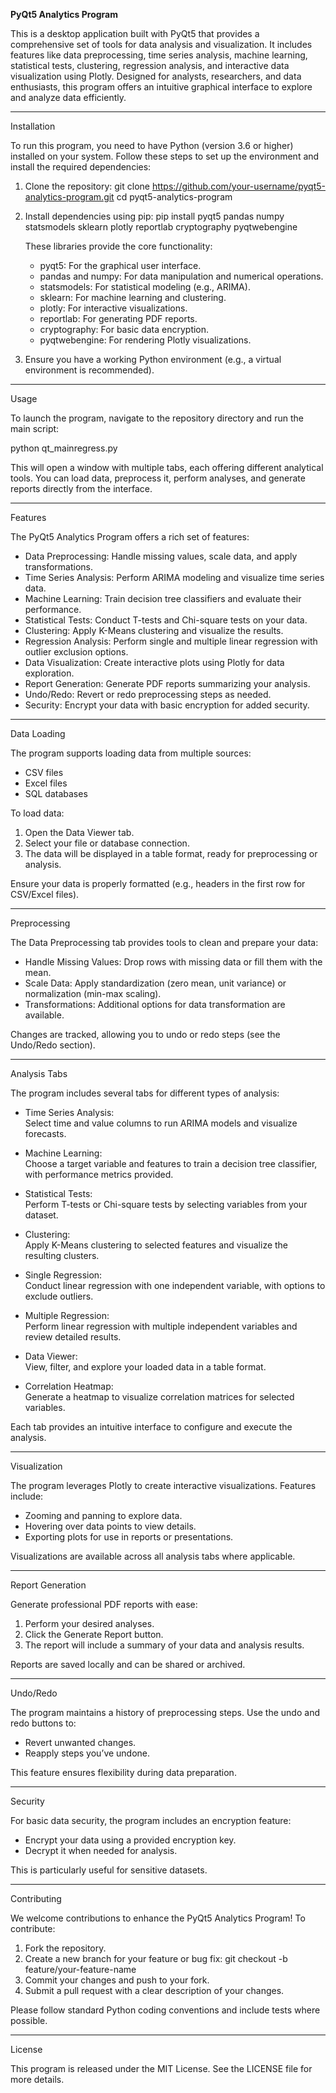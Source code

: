 **PyQt5 Analytics Program**

This is a desktop application built with PyQt5 that provides a comprehensive set of tools for data analysis and visualization. It includes features like data preprocessing, time series analysis, machine learning, statistical tests, clustering, regression analysis, and interactive data visualization using Plotly. Designed for analysts, researchers, and data enthusiasts, this program offers an intuitive graphical interface to explore and analyze data efficiently.

---

Installation

To run this program, you need to have Python (version 3.6 or higher) installed on your system. Follow these steps to set up the environment and install the required dependencies:

1. Clone the repository:
   git clone https://github.com/your-username/pyqt5-analytics-program.git
   cd pyqt5-analytics-program

2. Install dependencies using pip:
   pip install pyqt5 pandas numpy statsmodels sklearn plotly reportlab cryptography pyqtwebengine

   These libraries provide the core functionality:
   - pyqt5: For the graphical user interface.
   - pandas and numpy: For data manipulation and numerical operations.
   - statsmodels: For statistical modeling (e.g., ARIMA).
   - sklearn: For machine learning and clustering.
   - plotly: For interactive visualizations.
   - reportlab: For generating PDF reports.
   - cryptography: For basic data encryption.
   - pyqtwebengine: For rendering Plotly visualizations.

3. Ensure you have a working Python environment (e.g., a virtual environment is recommended).

---

Usage

To launch the program, navigate to the repository directory and run the main script:

   python qt_mainregress.py

This will open a window with multiple tabs, each offering different analytical tools. You can load data, preprocess it, perform analyses, and generate reports directly from the interface.

---

Features

The PyQt5 Analytics Program offers a rich set of features:

- Data Preprocessing: Handle missing values, scale data, and apply transformations.
- Time Series Analysis: Perform ARIMA modeling and visualize time series data.
- Machine Learning: Train decision tree classifiers and evaluate their performance.
- Statistical Tests: Conduct T-tests and Chi-square tests on your data.
- Clustering: Apply K-Means clustering and visualize the results.
- Regression Analysis: Perform single and multiple linear regression with outlier exclusion options.
- Data Visualization: Create interactive plots using Plotly for data exploration.
- Report Generation: Generate PDF reports summarizing your analysis.
- Undo/Redo: Revert or redo preprocessing steps as needed.
- Security: Encrypt your data with basic encryption for added security.

---

Data Loading

The program supports loading data from multiple sources:
- CSV files
- Excel files
- SQL databases

To load data:
1. Open the Data Viewer tab.
2. Select your file or database connection.
3. The data will be displayed in a table format, ready for preprocessing or analysis.

Ensure your data is properly formatted (e.g., headers in the first row for CSV/Excel files).

---

Preprocessing

The Data Preprocessing tab provides tools to clean and prepare your data:
- Handle Missing Values: Drop rows with missing data or fill them with the mean.
- Scale Data: Apply standardization (zero mean, unit variance) or normalization (min-max scaling).
- Transformations: Additional options for data transformation are available.

Changes are tracked, allowing you to undo or redo steps (see the Undo/Redo section).

---

Analysis Tabs

The program includes several tabs for different types of analysis:

- Time Series Analysis:  
  Select time and value columns to run ARIMA models and visualize forecasts.

- Machine Learning:  
  Choose a target variable and features to train a decision tree classifier, with performance metrics provided.

- Statistical Tests:  
  Perform T-tests or Chi-square tests by selecting variables from your dataset.

- Clustering:  
  Apply K-Means clustering to selected features and visualize the resulting clusters.

- Single Regression:  
  Conduct linear regression with one independent variable, with options to exclude outliers.

- Multiple Regression:  
  Perform linear regression with multiple independent variables and review detailed results.

- Data Viewer:  
  View, filter, and explore your loaded data in a table format.

- Correlation Heatmap:  
  Generate a heatmap to visualize correlation matrices for selected variables.

Each tab provides an intuitive interface to configure and execute the analysis.

---

Visualization

The program leverages Plotly to create interactive visualizations. Features include:
- Zooming and panning to explore data.
- Hovering over data points to view details.
- Exporting plots for use in reports or presentations.

Visualizations are available across all analysis tabs where applicable.

---

Report Generation

Generate professional PDF reports with ease:
1. Perform your desired analyses.
2. Click the Generate Report button.
3. The report will include a summary of your data and analysis results.

Reports are saved locally and can be shared or archived.

---

Undo/Redo

The program maintains a history of preprocessing steps. Use the undo and redo buttons to:
- Revert unwanted changes.
- Reapply steps you’ve undone.

This feature ensures flexibility during data preparation.

---

Security

For basic data security, the program includes an encryption feature:
- Encrypt your data using a provided encryption key.
- Decrypt it when needed for analysis.

This is particularly useful for sensitive datasets.

---

Contributing

We welcome contributions to enhance the PyQt5 Analytics Program! To contribute:
1. Fork the repository.
2. Create a new branch for your feature or bug fix:
   git checkout -b feature/your-feature-name
3. Commit your changes and push to your fork.
4. Submit a pull request with a clear description of your changes.

Please follow standard Python coding conventions and include tests where possible.

---

License

This program is released under the MIT License. See the LICENSE file for more details.
